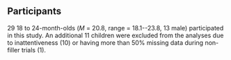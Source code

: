 






## Participants



29 18 to 24-month-olds (_M_&nbsp;=&nbsp;20.8, 
range&nbsp;=&nbsp;18.1--23.8, 13 male) participated in this study. An 
additional 11 children were excluded from the analyses due to 
inattentiveness (10) or having more than 50% missing data during 
non-filler trials (1).  

